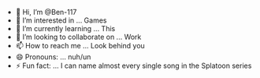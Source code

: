 - 👋 Hi, I’m @Ben-117
- 👀 I’m interested in ... Games
- 🌱 I’m currently learning ... This
- 💞️ I’m looking to collaborate on ... Work
- 📫 How to reach me ... Look behind you
- 😄 Pronouns: ... nuh/un
- ⚡ Fun fact: ... I can name almost every single song in the Splatoon series

<!---
Ben-117/Ben-117 is a ✨ special ✨ repository because its `README.md` (this file) appears on your GitHub profile.
You can click the Preview link to take a look at your changes.
--->
